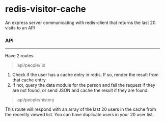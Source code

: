 # redis-visitor-cache
An express server communicating with redis-client that returns the last 20 visits to an API

### API
---

Have 2 routes
> api/people/:id
1) Check if the user has a cache entry in redis. If so, render the result from that cache entry
2) If not, query the data module for the person and fail the request if they are not found, or send JSON and cache the result if they are found.

> api/people/history

This route will respond with an array of the last 20 users in the cache from the recently viewed list. You can have duplicate users in your 20 user list.
